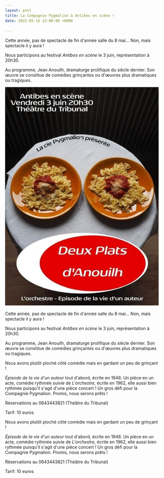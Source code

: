 ```yaml
---
layout: post
title: La Compagnie Pygmalion à Antibes en scène !
date: 2022-05-16 22:00:00 +0000

---
```

Cette année, pas de spectacle de fin d'année salle du 8 mai... Non, mais spectacle il y aura !

Nous participons au festival _Antibes en scène_ le 3 juin, représentation à 20h30.

Au programme, Jean Anouilh, dramaturge prolifique du siècle dernier. Son œuvre se constitue de comédies grinçantes ou d'œuvres plus dramatiques ou tragiques.

![](/uploads/affiche_pygma_2022.jpg)

Cette année, pas de spectacle de fin d'année salle du 8 mai... Non, mais spectacle il y aura !

Nous participons au festival _Antibes en scène_ le 3 juin, représentation à 20h30.

Au programme, Jean Anouilh, dramaturge prolifique du siècle dernier. Son œuvre se constitue de comédies grinçantes ou d'œuvres plus dramatiques ou tragiques.

Nous avons plutôt pioché côté comédie mais en gardant un peu de grinçant !

_Épisode de la vie d'un auteur_ tout d'abord, écrite en 1948. Un pièce en un acte, comédie rythmée suivie de _L'orchestre,_ écrite en 1962, elle aussi bien rythmée puisqu'il s'agit d'une pièce concert ! Un gros défi pour la Compagnie Pygmalion. Promis, nous serons prêts !

Réservations au 0643443821 (Théâtre du Tribunal)

Tarif: 10 euros

Nous avons plutôt pioché côté comédie mais en gardant un peu de grinçant !

_Épisode de la vie d'un auteur_ tout d'abord, écrite en 1948. Un pièce en un acte, comédie rythmée suivie de _L'orchestre,_ écrite en 1962, elle aussi bien rythmée puisqu'il s'agit d'une pièce concert ! Un gros défi pour la Compagnie Pygmalion. Promis, nous serons prêts !

Réservations au 0643443821 (Théâtre du Tribunal)

Tarif: 10 euros